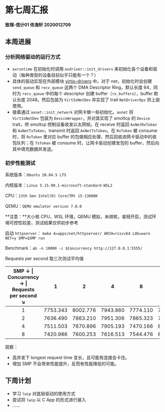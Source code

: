 # 第七周汇报

**致理-信计01  佟海轩 2020012709**

## 本周进展

### 分析网络驱动的运行方式

- `axruntime` 在初始化时调用 `axdriver::init_drivers` 来初始化各个设备和驱动（每种类型的设备目前似乎只能有一个？）
- 具体的驱动实现在外部模块 [virtio-drivers](https://github.com/rcore-os/virtio-drivers) 中。对于 net，初始化时会创建 `send_queue` 和 `recv_queue` 这两个 DMA Descriptor Ring，默认长度 64，同时为 `recv_queue` 中的每个 descriptor 创建 buffer（`rx_buffers`），buffer 默认长度 2048。然后包装为 `VirtIoNetDev` 并实现了 trait `NetDriverOps` 供上层使用。
- 接着通过 `axnet::init_network` 对网卡做一些初始化。`axnet` 将 `VirtIoNetDev` 包装为 `DeviceWrapper`，并对其实现了 smoltcp 的 `Device` trait，供 smoltcp 控制设备收发以太网帧。在 receive 时返回 `AxNetRxToken` 和 `AxNetTxToken`，transmit 时返回 `AxNetTxToken`。在 `RxToken` 被 consume 时，将 `RxToken` 里对应 buffer 的包做相应处理，然后回收进网卡驱动中的收包队列；在 `TxToken` 被 consume 时，让网卡驱动创建发包的 buffer，然后向其中填充数据并发送。

### 初步性能测试

系统版本：`Ubuntu 20.04.5 LTS`

内核版本：`Linux 5.15.90.1-microsoft-standard-WSL2`

CPU：`13th Gen Intel(R) Core(TM) i5-13600K`

QEMU：`QEMU emulator version 7.0.0`

**注意：**大小核 CPU，WSL 环境，QEMU 模拟，未绑核，睿频开启，测试环境可控性较差，测试结果仅供初步参考

启动 `httpserver`： `make A=apps/net/httpserver/ ARCH=riscv64 LOG=warn NET=y SMP=$SMP run`

Benchmark：`ab -n 10000 -c $Concurrency http://127.0.0.1:5555/`

Requests per second 取三次测试平均值

| SMP ↓  \|  Concurrency →  \|  Requests per second ↘ |    1     |    2     |    4     |    8     |    16    |
| :-------------------------------------------------: | :------: | :------: | :------: | :------: | :------: |
|                          1                          | 7753.343 | 8002.776 | 7943.860 | 7774.110 | 7199.413 |
|                          2                          | 7636.490 | 7863.210 | 7951.306 | 7865.323 | 7383.263 |
|                          4                          | 7511.503 | 7670.896 | 7905.193 | 7470.166 | 6477.220 |
|                          8                          | 7420.986 | 7600.253 | 7616.513 | 7544.476 | 6902.583 |

观察：

- 高并发下 longest request time 变长，且可能有连接会卡住。
- 增加 SMP 不会带来性能提升，反而有性能降低的可能。

## 下周计划

- 学习 `lwip` 对底层驱动的使用方式
- 尝试将 `lwip` 以 C App 的形式进行接入
- ……

